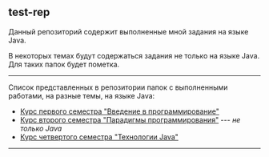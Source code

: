 ## test-rep

Данный репозиторий содержит выполненные мной задания на языке Java.

В некоторых темах будут содержаться задания не только на языке Java. Для таких папок будет пометка.

---
Список представленных в репозитории папок с выполненными работами, на разные темы, на языке Java:
- [Курс первого семестра "Введение в программирование"](java1/java1.md)
- [Курс второго семестра "Парадигмы программирования"](java2/java2.md) --- _не только Java_
- [Курс четвертого семестра "Технологии Java"](java3/java3.md)

---
